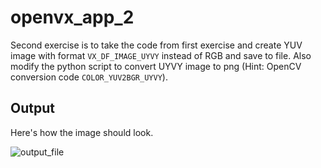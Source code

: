 # openvx_app_2

Second exercise is to take the code from first exercise and create YUV image
with format `VX_DF_IMAGE_UYVY` instead of RGB and save to file. Also modify the
python script to convert UYVY image to png (Hint: OpenCV conversion code `COLOR_YUV2BGR_UYVY`).

## Output

Here's how the image should look.

![output_file](./image.uyvy.png)